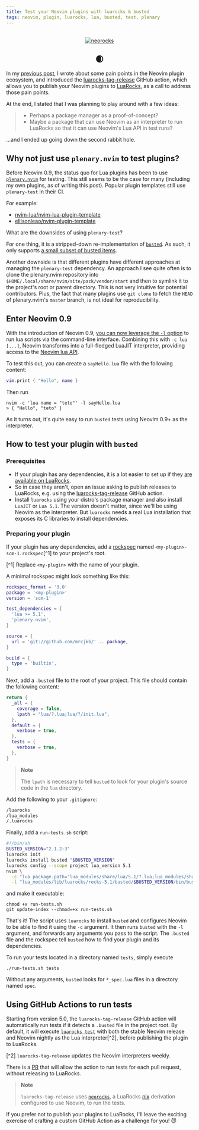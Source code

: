 ```yaml
---
title: Test your Neovim plugins with luarocks & busted
tags: neovim, plugin, luarocks, lua, busted, test, plenary
---
```


<!-- markdownlint-disable -->
<br />
<div align="center">
  <a href="https://github.com/nvim-neorocks/neorocks">
    <img src="https://avatars.githubusercontent.com/u/124081866?s=400&u=0da379a468d46456477a1f68048b020cf7a99f34&v=4" alt="neorocks">
  </a>
  <h2>🌒</h>
</div>
<!-- markdownlint-restore -->

In my [previous post](https://mrcjkb.dev/posts/2023-01-10-luarocks-tag-release.html),
I wrote about some pain points in the Neovim plugin ecosystem,
and introduced the [luarocks-tag-release](https://github.com/marketplace/actions/luarocks-tag-release)
GitHub action, which allows you to publish your Neovim plugins to [LuaRocks](https://luarocks.org/),
as a call to address those pain points.

At the end, I stated that I was planning to play around with a few ideas:

> - Perhaps a package manager as a proof-of-concept?
> - Maybe a package that can use Neovim as an interpreter to run LuaRocks
>   so that it can use Neovim's Lua API in test runs?

...and I ended up going down the second rabbit hole.

## Why not just use `plenary.nvim` to test plugins?

Before Neovim 0.9, the status quo for Lua plugins has been to use [`plenary.nvim`](https://github.com/nvim-lua/plenary.nvim)
for testing.
This still seems to be the case for many (including my own plugins, as of writing this post).
Popular plugin templates still use `plenary-test` in their CI.

For example:

- [nvim-lua/nvim-lua-plugin-template](https://github.com/nvim-lua/nvim-lua-plugin-template/blob/57565ed685c1fe2d16022b2d128092becac802eb/.github/workflows/tests.yml#L26)
- [ellisonleao/nvim-plugin-template](https://github.com/ellisonleao/nvim-plugin-template/blob/29d9752/Makefile)


What are the downsides of using `plenary-test`?

For one thing, it is a stripped-down re-implementation of [`busted`](https://lunarmodules.github.io/busted/).
As such, it only supports [a small subset of busted items](https://github.com/nvim-lua/plenary.nvim/blob/499e0743cf5e8075cd32af68baa3946a1c76adf1/doc/plenary-test.txt#LL55C1-L64C1).

Another downside is that different plugins have different approaches at managing the
`plenary-test` dependency. An approach I see quite often is to clone the plenary.nvim
repository into `$HOME/.local/share/nvim/site/pack/vendor/start`
and then to symlink it to the project's root or parent directory.
This is not very intuitive for potential contributors.
Plus, the fact that many plugins use `git clone` to fetch the `HEAD` of plenary.nvim's
`master` branch, is not ideal for reproducibility.

## Enter Neovim 0.9

With the introduction of Neovim 0.9, [you can now leverage the `-l` option](https://neovim.io/doc/user/starting.html#-l)
to run lua scripts via the command-line interface.
Combining this with `-c lua [...]`, Neovim transforms into a full-fledged LuaJIT interpreter,
providing access to the [Neovim lua API](https://neovim.io/doc/user/lua.html).

To test this out, you can create a `sayHello.lua` file with the following content:

```lua
vim.print { "Hello", name }
```

Then run

```console
nvim -c 'lua name = "teto"' -l sayHello.lua
> { "Hello", "teto" }
```

As it turns out, it's quite easy to run `busted` tests using Neovim 0.9+ as the interpreter.

## How to test your plugin with `busted`

### Prerequisites

- If your plugin has any dependencies, it is a lot easier to set up
  if they [are available on LuaRocks](https://luarocks.org/labels/neovim).
- So in case they aren't, open an issue asking to publish releases to LuaRocks,
  e.g. using the [luarocks-tag-release](https://github.com/marketplace/actions/luarocks-tag-release)
  GitHub action.
- Install `luarocks` using your distro's package manager
  and also install `LuaJIT` or `Lua 5.1`.
  The version doesn't matter, since we'll be using Neovim as the interpreter.
  But `luarocks` needs a real Lua installation that exposes its C libraries to
  install dependencies.

### Preparing your plugin

If your plugin has any dependencies, add a [rockspec](https://github.com/luarocks/luarocks/wiki/Rockspec-format)
named `<my-plugin>-scm-1.rockspec`[^1] to your project's root.

[^1] Replace `<my-plugin>` with the name of your plugin.

A minimal rockspec might look something like this:

```lua
rockspec_format = '3.0'
package = '<my-plugin>'
version = 'scm-1'

test_dependencies = {
  'lua >= 5.1',
  'plenary.nvim',
}

source = {
  url = 'git://github.com/mrcjkb/' .. package,
}

build = {
  type = 'builtin',
}
```

Next, add a `.busted` file to the root of your project.
This file should contain the following content:

```lua
return {
  _all = {
    coverage = false,
    lpath = "lua/?.lua;lua/?/init.lua",
  },
  default = {
    verbose = true,
  },
  tests = {
    verbose = true,
  },
}
```

> **Note**
>
> The `lpath` is necessary to tell `busted` to look for your plugin's source
> code in the `lua` directory.

Add the following to your `.gitignore`:

```sh
/luarocks
/lua_modules
/.luarocks
```

Finally, add a `run-tests.sh` script:

<!-- markdownlint-disable -->
```sh
#!/bin/sh
BUSTED_VERSION="2.1.2-3"
luarocks init
luarocks install busted "$BUSTED_VERSION"
luarocks config --scope project lua_version 5.1
nvim \
  -c "lua package.path='lua_modules/share/lua/5.1/?.lua;lua_modules/share/lua/5.1/?/init.lua;'..package.path;package.cpath='lua_modules/lib/lua/5.1/?.so;'..package.cpath;local k,l,_=pcall(require,'luarocks.loader') _=k and l.add_context('busted','$BUSTED_VERSION')" \
  -l "lua_modules/lib/luarocks/rocks-5.1/busted/$BUSTED_VERSION/bin/busted" "$@"
```
<!-- markdownlint-restore -->

and make it executable:

```console
chmod +x run-tests.sh
git update-index --chmod=+x run-tests.sh
```

That's it! The script uses `luarocks` to install `busted` and configures
Neovim to be able to find it using the `-c` argument.
It then runs `busted` with the `-l` argument,
and forwards any arguments you pass to the script.
The `.busted` file and the rockspec tell `busted` how to find your plugin
and its dependencies.

To run your tests located in a directory named `tests`, simply execute

```console
./run-tests.sh tests
```

Without any arguments, `busted` looks for `*_spec.lua` files in
a directory named `spec`.


## Using GitHub Actions to run tests

Starting from version 5.0, the `luarocks-tag-release` GitHub action will automatically
run tests if it detects a `.busted` file in the project root.
By default, it will execute [`luarocks test`](https://github.com/luarocks/luarocks/wiki/test)
with both the stable Neovim release and Neovim nightly as the Lua interpreter[^2],
before publishing the plugin to LuaRocks.

[^2] `luarocks-tag-release` updates the Neovim interpreters weekly.

There is a [PR](https://github.com/nvim-neorocks/luarocks-tag-release/pull/36) that will
allow the action to run tests for each pull request, without releasing to LuaRocks.

> **Note**
>
> `luarocks-tag-release` uses [`neorocks`](https://github.com/nvim-neorocks/neorocks),
> a LuaRocks [nix](https://nixos.org/) derivation configured to use Neovim, to run the tests.

If you prefer not to publish your plugins to LuaRocks,
I'll leave the exciting exercise of crafting a custom GitHub Action
as a challenge for you! 😈
